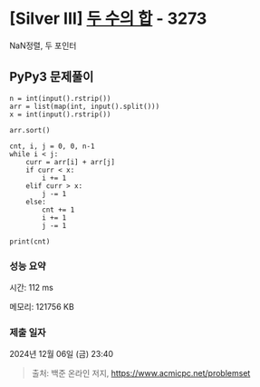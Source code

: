 # [Silver III] [두 수의 합](https://www.acmicpc.net/problem/3273) - 3273 

NaN정렬, 두 포인터

## PyPy3 문제풀이

```PyPy3
n = int(input().rstrip())
arr = list(map(int, input().split()))
x = int(input().rstrip())

arr.sort()

cnt, i, j = 0, 0, n-1
while i < j:
    curr = arr[i] + arr[j]
    if curr < x:
        i += 1
    elif curr > x:
        j -= 1
    else:
        cnt += 1
        i += 1
        j -= 1

print(cnt)
```

### 성능 요약

시간: 112 ms

메모리: 121756 KB

### 제출 일자

2024년 12월 06일 (금) 23:40

> 출처: 백준 온라인 저지, https://www.acmicpc.net/problemset 

